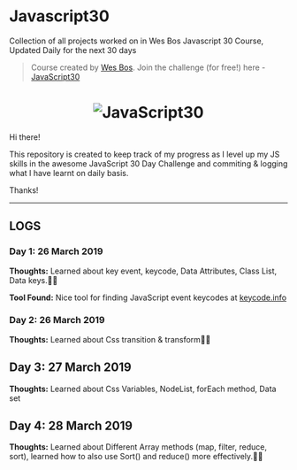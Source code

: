# Javascript30
Collection of all projects worked on in Wes Bos Javascript 30 Course, Updated Daily for the next 30 days

> Course created by [Wes Bos](https://github.com/wesbos). Join the challenge (for free!) here - [JavaScript30](https://javascript30.com/account)

<h1 align="center">
  <img src="https://javascript30.com/images/JS3-social-share.png" style="max-width:100%" alt="JavaScript30" />
</h1>

Hi there!

This repository is created to keep track of my progress as I level up my JS skills in the awesome JavaScript 30 Day Challenge
and commiting & logging what I have learnt on daily basis.


Thanks!

---

## LOGS

### Day 1: 26 March 2019

**Thoughts:** Learned about key event, keycode, Data Attributes, Class List, Data keys.🚀🚀

**Tool Found:** Nice tool for finding JavaScript event keycodes at [keycode.info](http://keycode.info/)

### Day 2: 26 March 2019

**Thoughts:** Learned about Css transition & transform🚀🚀

## Day 3: 27 March 2019

**Thoughts:** Learned about Css Variables, NodeList, forEach method, Data set

## Day 4: 28 March 2019

**Thoughts:** Learned about Different Array methods (map, filter, reduce, sort), learned how to also use Sort() and reduce() more effectively.🚀🚀